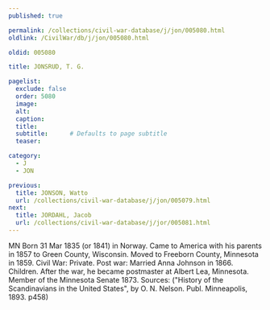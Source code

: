 ```yaml
---
published: true

permalink: /collections/civil-war-database/j/jon/005080.html
oldlink: /CivilWar/db/j/jon/005080.html

oldid: 005080

title: JONSRUD, T. G.

pagelist:
  exclude: false
  order: 5080
  image: 
  alt:
  caption:
  title:
  subtitle:      # Defaults to page subtitle
  teaser:

category: 
  - J 
  - JON

previous:
  title: JONSON, Watto
  url: /collections/civil-war-database/j/jon/005079.html  
next:
  title: JORDAHL, Jacob
  url: /collections/civil-war-database/j/jor/005081.html   
---
```

MN Born 31 Mar 1835 (or 1841) in Norway. Came to America with his parents in 1857 to Green County, Wisconsin. Moved to Freeborn County, Minnesota in 1859. Civil War: Private. Post war: Married Anna Johnson in 1866. Children. After the war, he became postmaster at Albert Lea, Minnesota. Member of the Minnesota Senate 1873. Sources: (&quot;History of the Scandinavians in the United States&quot;, by O. N. Nelson. Publ. Minneapolis, 1893. p458)